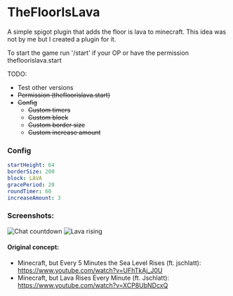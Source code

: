 # TheFloorIsLava
A simple spigot plugin that adds the floor is lava to minecraft. This idea was not by me but I created a plugin for it.

To start the game run '/start' if your OP or have the permission thefloorislava.start

TODO:
 - Test other versions
 - ~~Permission (thefloorislava.start)~~
 - ~~Config~~
	- ~~Custom timers~~
	- ~~Custom block~~
	- ~~Custom border size~~
	- ~~Custom increase amount~~

### Config
```YAML
startHeight: 64
borderSize: 200
block: LAVA
gracePeriod: 20
roundTimer: 60
increaseAmount: 3
```

### Screenshots:
![Chat countdown](https://i.imgur.com/d8lltb7.jpg)
![Lava rising](https://i.imgur.com/OKx463R.jpg)

#### Original concept:
 - Minecraft, but Every 5 Minutes the Sea Level Rises (ft. jschlatt): https://www.youtube.com/watch?v=UFhTkAj_J0U
 - Minecraft, but Lava Rises Every Minute (ft. Jschlatt): https://www.youtube.com/watch?v=XCP8UbNDcxQ
